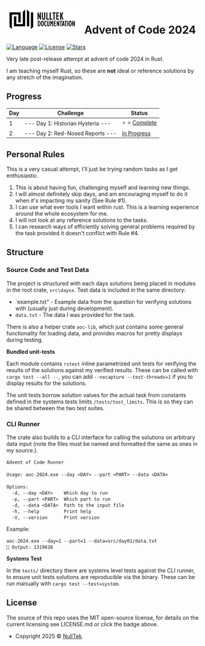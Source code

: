 # ![NullTek Documentation](https://github.com/CreatingNull/NullTek-Assets/blob/main/img/logo/NullTekDocumentationLogo.png?raw=true) Advent of Code 2024

[![Language](https://img.shields.io/badge/rust-1.88-red.svg?style=flat-square&logo=rust&logoColor=white)](https://blog.rust-lang.org/2025/06/26/Rust-1.88.0/)
[![License](https://img.shields.io/:license-mit-blue.svg?style=flat-square&color=orange)](LICENSE.md)
[![Stars](https://img.shields.io/badge/progress-2%20stars-000000.svg?logo=star&style=flat-square&color=yellow)](https://adventofcode.com/2021)

Very late post-release attempt at advent of code 2024 in Rust.

I am teaching myself Rust, so these are **not** ideal or reference solutions by any stretch of the imagination.

## Progress

| Day | Challenge                         | Status                             |
| --- | --------------------------------- | ---------------------------------- |
| 1   | --- Day 1: Historian Hysteria --- | :star: :star: [Complete](src/day01) |
| 2   | --- Day 2: Red-Nosed Reports ---  | [In Progress](src/day02)            |

## Personal Rules

This is a very casual attempt, I'll just be trying random tasks as I get enthusiastic.

1. This is about having fun, challenging myself and learning new things.
2. I will almost definitely skip days, and am encouraging myself to do it when it's impacting my sanity (See Rule #1).
3. I can use what ever tools I want within rust. This is a learning experience around the whole ecosystem for me.
4. I will not look at any reference solutions to the tasks.
5. I can research ways of efficiently solving general problems required by the task provided it doesn't conflict with Rule #4.

## Structure

### Source Code and Test Data

The project is structured with each days solutions being placed in modules in the root crate, `src\dayxx`.
Test data is included in the same directory:

- \`example.txt" - Example data from the question for verifying solutions with (usually just during development).
- `data.txt` - The data I was provided for the task.

There is also a helper crate `aoc-lib`, which just contains some general functionality for loading data, and provides macros for pretty displays during testing.

**Bundled unit-tests**

Each module contains `rstest` inline parametrized unit tests for verifying the results of the solutions against my verified results.
These can be called with `cargo test --all --`, you can add `--nocapture --test-threads=1` if you to display results for the solutions.

The unit tests borrow solution values for the actual task from constants defined in the systems tests limits `/tests/test_limits`.
This is so they can be shared between the two test suites.

### CLI Runner

The crate also builds to a CLI interface for calling the solutions on arbitrary data input (note the files must be named and formatted the same as ones in my source.).

```shell
Advent of Code Runner

Usage: aoc-2024.exe --day <DAY> --part <PART> --data <DATA>

Options:
  -d, --day <DAY>    Which day to run
  -p, --part <PART>  Which part to run
  -d, --data <DATA>  Path to the input file
  -h, --help         Print help
  -V, --version      Print version
```

Example:

```shell
aoc-2024.exe --day=1 --part=1 --data=src/day01/data.txt
🧩 Output: 1319616
```

**Systems Test**

In the `tests/` directory there are systems level tests against the CLI runner, to ensure unit tests solutions are reproducible via the binary.
These can be run manually with `cargo test --test=system`.

## License

The source of this repo uses the MIT open-source license, for details on the current licensing see LICENSE.md or click the badge above.

- Copyright 2025 © <a href="https://nulltek.xyz" target="_blank">NullTek</a>.
